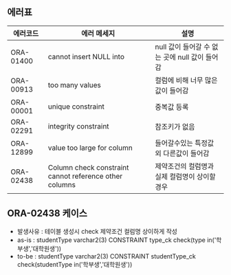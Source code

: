 ## 에러표
| 에러코드  | 에러 메세지                | 설명                                           |
| --------- | -------------------------- | ---------------------------------------------- |
| ORA-01400 | cannot insert NULL into    | null 값이 들어갈 수 없는 곳에 null 값이 들어감 |
| ORA-00913 | too many values            | 컬럼에 비해 너무 많은 값이 들어감              |
| ORA-00001 | unique constraint          | 중복값 등록                                    |
| ORA-02291 | integrity constraint       | 참조키가 없음                                  |
| ORA-12899 | value too large for column | 들어갈수있는 특정값 외 다른값이 들어감         |
| ORA-02438 | Column check constraint cannot reference other columns | 제약조건의 컬럼명과 실제 컬럼명이 상이할경우| 


## ORA-02438 케이스
- 발생사유 : 테이블 생성시 check 제약조건 컬럼명 상이하게 작성
- as-is : studentType varchar2(3) CONSTRAINT type_ck check(type in('학부생','대학원생'))
- to-be : studentType varchar2(3) CONSTRAINT studentType_ck check(studentType in('학부생','대학원생'))
